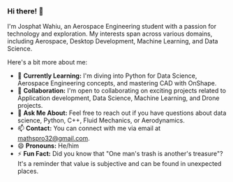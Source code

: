 ### Hi there! 👋

<p>I'm Josphat Wahiu, an Aerospace Engineering student with a passion for technology and exploration. My interests span across various domains, including Aerospace, Desktop Development, Machine Learning, and Data Science.</p>
Here's a bit more about me:

- 🌱 **Currently Learning:** I'm diving into Python for Data Science, Aerospace Engineering concepts, and mastering CAD with OnShape.
- 👯 **Collaboration:** I'm open to collaborating on exciting projects related to Application development, Data Science, Machine Learning, and Drone projects.
- 💬 **Ask Me About:** Feel free to reach out if you have questions about data science, Python, C++, Fluid Mechanics, or Aerodynamics.
- 📫 **Contact:** You can connect with me via email at mathspro32@gmail.com.
- 😄 **Pronouns:** He/him
- ⚡ **Fun Fact:** Did you know that "One man's trash is another's treasure"? It's a reminder that value is subjective and can be found in unexpected places.

